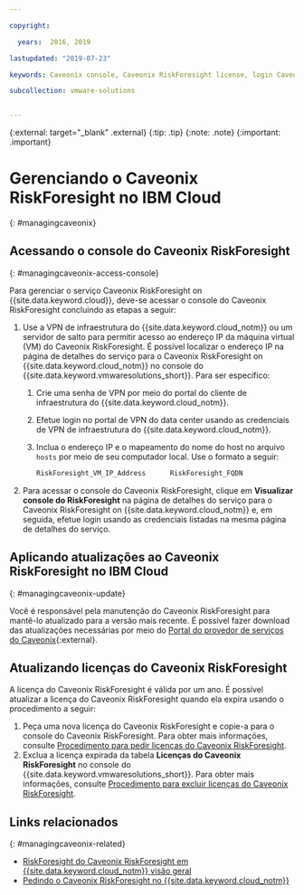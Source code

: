 ```yaml
---

copyright:

  years:  2016, 2019

lastupdated: "2019-07-23"

keywords: Caveonix console, Caveonix RiskForesight license, login Caveonix console

subcollection: vmware-solutions


---
```


{:external: target="_blank" .external}
{:tip: .tip}
{:note: .note}
{:important: .important}

# Gerenciando o Caveonix RiskForesight no IBM Cloud
{: #managingcaveonix}

## Acessando o console do Caveonix RiskForesight
{: #managingcaveonix-access-console}

Para gerenciar o serviço Caveonix RiskForesight on {{site.data.keyword.cloud}}, deve-se acessar o console do Caveonix RiskForesight concluindo as etapas a seguir:

1. Use a VPN de infraestrutura do {{site.data.keyword.cloud_notm}} ou um servidor de salto para permitir acesso ao endereço IP da máquina virtual (VM) do Caveonix RiskForesight. É possível localizar o endereço IP na página de detalhes do serviço para o Caveonix RiskForesight on {{site.data.keyword.cloud_notm}} no console do {{site.data.keyword.vmwaresolutions_short}}. Para ser específico:
   1. Crie uma senha de VPN por meio do portal do cliente de infraestrutura do {{site.data.keyword.cloud_notm}}.
   2. Efetue login no portal de VPN do data center usando as credenciais de VPN de infraestrutura do {{site.data.keyword.cloud_notm}}.
   3. Inclua o endereço IP e o mapeamento do nome do host no arquivo `hosts` por meio de seu computador local. Use o formato a seguir:

      ```javascript
      RiskForesight_VM_IP_Address      RiskForesight_FQDN
      ```
2. Para acessar o console do Caveonix RiskForesight, clique em **Visualizar console do RiskForesight** na página de detalhes do serviço para o Caveonix RiskForesight on {{site.data.keyword.cloud_notm}} e, em seguida, efetue login usando as credenciais listadas na mesma página de detalhes do serviço.

## Aplicando atualizações ao Caveonix RiskForesight no IBM Cloud
{: #managingcaveonix-update}

Você é responsável pela manutenção do Caveonix RiskForesight para mantê-lo atualizado para a versão mais recente. É possível fazer download das atualizações necessárias por meio do [Portal do provedor de serviços do Caveonix](https://support.caveonix.com){:external}.

## Atualizando licenças do Caveonix RiskForesight

A licença do Caveonix RiskForesight é válida por um ano. É possível atualizar a licença do Caveonix RiskForesight quando ela expira usando o procedimento a seguir:
1. Peça uma nova licença do Caveonix RiskForesight e copie-a para o console do Caveonix RiskForesight. Para obter mais informações, consulte [Procedimento para pedir licenças do Caveonix RiskForesight](/docs/services/vmwaresolutions?topic=vmware-solutions-caveonix_license_ordering#caveonix_license_ordering-procedure).
2. Exclua a licença expirada da tabela **Licenças do Caveonix RiskForesight** no console do {{site.data.keyword.vmwaresolutions_short}}. Para obter mais informações, consulte [Procedimento para excluir licenças do Caveonix RiskForesight](/docs/services/vmwaresolutions?topic=vmware-solutions-caveonix_license_managing#caveonix_license_managing_procedure-delete).

## Links relacionados
{: #managingcaveonix-related}

* [ RiskForesight do Caveonix RiskForesight em  {{site.data.keyword.cloud_notm}}  visão geral ](/docs/services/vmwaresolutions/services?topic=vmware-solutions-caveonix_considerations)
* [ Pedindo o Caveonix RiskForesight no  {{site.data.keyword.cloud_notm}} ](/docs/services/vmwaresolutions/services?topic=vmware-solutions-caveonix_ordering)
